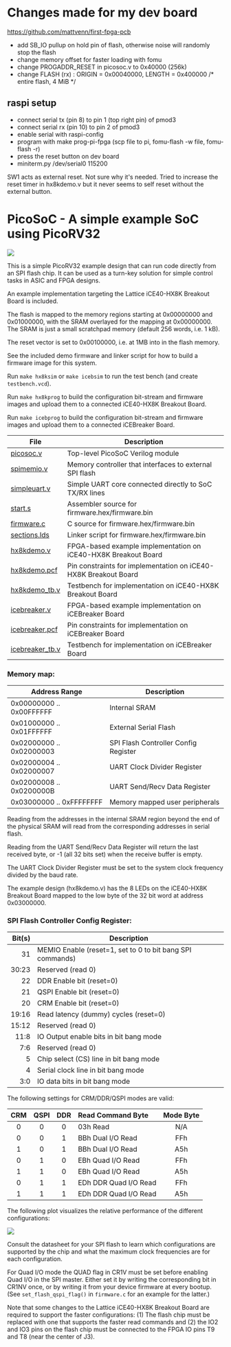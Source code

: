 # Changes made for my dev board

https://github.com/mattvenn/first-fpga-pcb

* add SB_IO pullup on hold pin of flash, otherwise noise will randomly stop the flash
* change memory offset for faster loading with fomu
* change PROGADDR_RESET in picosoc.v to 0x40000 (256k)
* change FLASH (rx)      : ORIGIN = 0x00040000, LENGTH = 0x400000 /* entire flash, 4 MiB */

## raspi setup

* connect serial tx (pin 8) to pin 1 (top right pin) of pmod3
* connect serial rx (pin 10) to pin 2 of pmod3
* enable serial with raspi-config
* program with make prog-pi-fpga (scp file to pi, fomu-flash -w file, fomu-flash -r)
* press the reset button on dev board 
* miniterm.py /dev/serial0 115200

SW1 acts as external reset. Not sure why it's needed. Tried to increase the reset timer in hx8kdemo.v but it never seems to self reset without the external button.

PicoSoC - A simple example SoC using PicoRV32
=============================================

![](overview.svg)

This is a simple PicoRV32 example design that can run code directly from an SPI
flash chip. It can be used as a turn-key solution for simple control tasks in
ASIC and FPGA designs.

An example implementation targeting the Lattice iCE40-HX8K Breakout Board is
included.

The flash is mapped to the memory regions starting at 0x00000000 and
0x01000000, with the SRAM overlayed for the mapping at 0x00000000. The SRAM
is just a small scratchpad memory (default 256 words, i.e. 1 kB).

The reset vector is set to 0x00100000, i.e. at 1MB into in the flash memory.

See the included demo firmware and linker script for how to build a firmware
image for this system.

Run `make hx8ksim` or `make icebsim` to run the test bench (and create `testbench.vcd`).

Run `make hx8kprog` to build the configuration bit-stream and firmware images
and upload them to a connected iCE40-HX8K Breakout Board.

Run `make icebprog` to build the configuration bit-stream and firmware images
and upload them to a connected iCEBreaker Board.

| File                              | Description                                                     |
| --------------------------------- | --------------------------------------------------------------- |
| [picosoc.v](picosoc.v)            | Top-level PicoSoC Verilog module                                |
| [spimemio.v](spimemio.v)          | Memory controller that interfaces to external SPI flash         |
| [simpleuart.v](simpleuart.v)      | Simple UART core connected directly to SoC TX/RX lines          |
| [start.s](start.s)                | Assembler source for firmware.hex/firmware.bin                  |
| [firmware.c](firmware.c)          | C source for firmware.hex/firmware.bin                          |
| [sections.lds](sections.lds)      | Linker script for firmware.hex/firmware.bin                     |
| [hx8kdemo.v](hx8kdemo.v)          | FPGA-based example implementation on iCE40-HX8K Breakout Board  |
| [hx8kdemo.pcf](hx8kdemo.pcf)      | Pin constraints for implementation on iCE40-HX8K Breakout Board |
| [hx8kdemo\_tb.v](hx8kdemo_tb.v)   | Testbench for implementation on iCE40-HX8K Breakout Board       |
| [icebreaker.v](hx8kdemo.v)        | FPGA-based example implementation on iCEBreaker Board           |
| [icebreaker.pcf](hx8kdemo.pcf)    | Pin constraints for implementation on iCEBreaker Board          |
| [icebreaker\_tb.v](hx8kdemo_tb.v) | Testbench for implementation on iCEBreaker Board                |

### Memory map:

| Address Range            | Description                             |
| ------------------------ | --------------------------------------- |
| 0x00000000 .. 0x00FFFFFF | Internal SRAM                           |
| 0x01000000 .. 0x01FFFFFF | External Serial Flash                   |
| 0x02000000 .. 0x02000003 | SPI Flash Controller Config Register    |
| 0x02000004 .. 0x02000007 | UART Clock Divider Register             |
| 0x02000008 .. 0x0200000B | UART Send/Recv Data Register            |
| 0x03000000 .. 0xFFFFFFFF | Memory mapped user peripherals          |

Reading from the addresses in the internal SRAM region beyond the end of the
physical SRAM will read from the corresponding addresses in serial flash.

Reading from the UART Send/Recv Data Register will return the last received
byte, or -1 (all 32 bits set) when the receive buffer is empty.

The UART Clock Divider Register must be set to the system clock frequency
divided by the baud rate.

The example design (hx8kdemo.v) has the 8 LEDs on the iCE40-HX8K Breakout Board
mapped to the low byte of the 32 bit word at address 0x03000000.

### SPI Flash Controller Config Register:

| Bit(s) | Description                                               |
| -----: | --------------------------------------------------------- |
|     31 | MEMIO Enable (reset=1, set to 0 to bit bang SPI commands) |
|  30:23 | Reserved (read 0)                                         |
|     22 | DDR Enable bit (reset=0)                                  |
|     21 | QSPI Enable bit (reset=0)                                 |
|     20 | CRM Enable bit (reset=0)                                  |
|  19:16 | Read latency (dummy) cycles (reset=0)                     |
|  15:12 | Reserved (read 0)                                         |
|   11:8 | IO Output enable bits in bit bang mode                    |
|    7:6 | Reserved (read 0)                                         |
|      5 | Chip select (CS) line in bit bang mode                    |
|      4 | Serial clock line in bit bang mode                        |
|    3:0 | IO data bits in bit bang mode                             |

The following settings for CRM/DDR/QSPI modes are valid:

| CRM | QSPI | DDR | Read Command Byte     | Mode Byte |
| :-: | :--: | :-: | :-------------------- | :-------: |
|   0 |    0 |   0 | 03h Read              | N/A       |
|   0 |    0 |   1 | BBh Dual I/O Read     | FFh       |
|   1 |    0 |   1 | BBh Dual I/O Read     | A5h       |
|   0 |    1 |   0 | EBh Quad I/O Read     | FFh       |
|   1 |    1 |   0 | EBh Quad I/O Read     | A5h       |
|   0 |    1 |   1 | EDh DDR Quad I/O Read | FFh       |
|   1 |    1 |   1 | EDh DDR Quad I/O Read | A5h       |

The following plot visualizes the relative performance of the different configurations:

![](performance.png)

Consult the datasheet for your SPI flash to learn which configurations are supported
by the chip and what the maximum clock frequencies are for each configuration.

For Quad I/O mode the QUAD flag in CR1V must be set before enabling Quad I/O in the
SPI master. Either set it by writing the corresponding bit in CR1NV once, or by writing
it from your device firmware at every bootup. (See `set_flash_qspi_flag()` in
`firmware.c` for an example for the latter.)

Note that some changes to the Lattice iCE40-HX8K Breakout Board are required to support
the faster configurations: (1) The flash chip must be replaced with one that supports the
faster read commands and (2) the IO2 and IO3 pins on the flash chip must be connected to
the FPGA IO pins T9 and T8 (near the center of J3).

